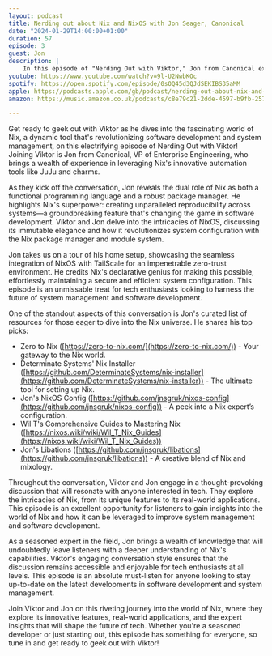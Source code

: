 ```yaml
---
layout: podcast
title: Nerding out about Nix and NixOS with Jon Seager, Canonical
date: "2024-01-29T14:00:00+01:00"
duration: 57
episode: 3
guest: Jon
description: |
    In this episode of "Nerding Out with Viktor," Jon from Canonical explores the powerful features of Nix as both a functional programming language and package manager, its transformative impact on system reproducibility and configuration, and offers practical insights into NixOS, while also sharing valuable resources for enthusiasts eager to delve deeper into the Nix ecosystem.
youtube: https://www.youtube.com/watch?v=9l-U2NwbKOc
spotify: https://open.spotify.com/episode/0sOQ45d3QJdSEKIBS35aMM
apple: https://podcasts.apple.com/gb/podcast/nerding-out-about-nix-and-nixos-with-jon-seager-canonical/id1722663295?i=1000639811116
amazon: https://music.amazon.co.uk/podcasts/c8e79c21-2dde-4597-b9fb-257ecbc2bf29/episodes/8915c35d-0db9-4420-a655-7feb1b18929d/nerding-out-with-viktor-nerding-out-about-nix-and-nixos-with-jon-seager-canonical

---
```


Get ready to geek out with Viktor as he dives into the fascinating world of Nix, a dynamic tool that's revolutionizing software development and system management, on this electrifying episode of Nerding Out with Viktor! Joining Viktor is Jon from Canonical, VP of Enterprise Engineering, who brings a wealth of experience in leveraging Nix's innovative automation tools like JuJu and charms.

As they kick off the conversation, Jon reveals the dual role of Nix as both a functional programming language and a robust package manager. He highlights Nix's superpower: creating unparalleled reproducibility across systems—a groundbreaking feature that's changing the game in software development. Viktor and Jon delve into the intricacies of NixOS, discussing its immutable elegance and how it revolutionizes system configuration with the Nix package manager and module system.

Jon takes us on a tour of his home setup, showcasing the seamless integration of NixOS with TailScale for an impenetrable zero-trust environment. He credits Nix's declarative genius for making this possible, effortlessly maintaining a secure and efficient system configuration. This episode is an unmissable treat for tech enthusiasts looking to harness the future of system management and software development.

One of the standout aspects of this conversation is Jon's curated list of resources for those eager to dive into the Nix universe. He shares his top picks:

* Zero to Nix ([https://zero-to-nix.com/](https://zero-to-nix.com/)) - Your gateway to the Nix world.
* Determinate Systems' Nix Installer ([https://github.com/DeterminateSystems/nix-installer](https://github.com/DeterminateSystems/nix-installer)) - The ultimate tool for setting up Nix.
* Jon's NixOS Config ([https://github.com/jnsgruk/nixos-config](https://github.com/jnsgruk/nixos-config)) - A peek into a Nix expert’s configuration.
* Wil T's Comprehensive Guides to Mastering Nix ([https://nixos.wiki/wiki/Wil_T_Nix_Guides](https://nixos.wiki/wiki/Wil_T_Nix_Guides))
* Jon's Libations ([https://github.com/jnsgruk/libations](https://github.com/jnsgruk/libations)) - A creative blend of Nix and mixology.

Throughout the conversation, Viktor and Jon engage in a thought-provoking discussion that will resonate with anyone interested in tech. They explore the intricacies of Nix, from its unique features to its real-world applications. This episode is an excellent opportunity for listeners to gain insights into the world of Nix and how it can be leveraged to improve system management and software development.

As a seasoned expert in the field, Jon brings a wealth of knowledge that will undoubtedly leave listeners with a deeper understanding of Nix's capabilities. Viktor's engaging conversation style ensures that the discussion remains accessible and enjoyable for tech enthusiasts at all levels. This episode is an absolute must-listen for anyone looking to stay up-to-date on the latest developments in software development and system management.

Join Viktor and Jon on this riveting journey into the world of Nix, where they explore its innovative features, real-world applications, and the expert insights that will shape the future of tech. Whether you're a seasoned developer or just starting out, this episode has something for everyone, so tune in and get ready to geek out with Viktor!